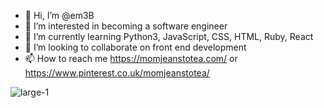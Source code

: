 - 👋 Hi, I’m @em3B
- 👀 I’m interested in becoming a software engineer
- 🌱 I’m currently learning Python3, JavaScript, CSS, HTML, Ruby, React
- 💞️ I’m looking to collaborate on front end development 
- 📫 How to reach me https://momjeanstotea.com/ or https://www.pinterest.co.uk/momjeanstotea/


![large-1](https://user-images.githubusercontent.com/74742934/172874383-5cd97e02-4e09-49b7-a909-3a27d46999a2.svg)

<!---
em3B/em3B is a ✨ special ✨ repository because its `README.md` (this file) appears on your GitHub profile.
You can click the Preview link to take a look at your changes.
--->

